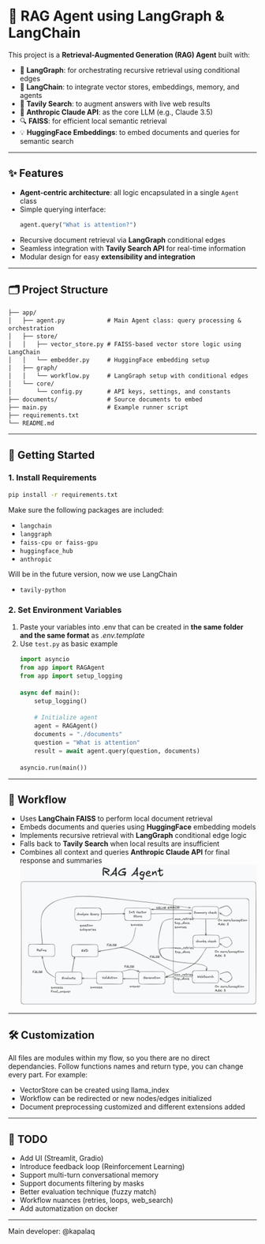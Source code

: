 # 🧠 RAG Agent using LangGraph & LangChain

This project is a **Retrieval-Augmented Generation (RAG) Agent** built with:

- 🔁 **LangGraph**: for orchestrating recursive retrieval using conditional edges  
- 🦜 **LangChain**: to integrate vector stores, embeddings, memory, and agents  
- 🧭 **Tavily Search**: to augment answers with live web results  
- 🤖 **Anthropic Claude API**: as the core LLM (e.g., Claude 3.5)  
- 🔍 **FAISS**: for efficient local semantic retrieval  
- 💡 **HuggingFace Embeddings**: to embed documents and queries for semantic search

---

## ✨ Features

- **Agent-centric architecture**: all logic encapsulated in a single `Agent` class
- Simple querying interface:  
    ```python
    agent.query("What is attention?")
    ```
- Recursive document retrieval via **LangGraph** conditional edges
- Seamless integration with **Tavily Search API** for real-time information
- Modular design for easy **extensibility and integration**

---

## 🗂️ Project Structure
```.
├── app/
│   ├── agent.py            # Main Agent class: query processing & orchestration
│   ├── store/
│   │   ├── vector_store.py # FAISS-based vector store logic using LangChain
│   │   └── embedder.py     # HuggingFace embedding setup
│   ├── graph/
│   │   └── workflow.py     # LangGraph setup with conditional edges
│   └── core/
│       └── config.py       # API keys, settings, and constants
├── documents/              # Source documents to embed
├── main.py                 # Example runner script
├── requirements.txt
└── README.md
```

---

## 🚀 Getting Started
### 1. Install Requirements
```bash
pip install -r requirements.txt
```
Make sure the following packages are included:
- ```langchain```
- ```langgraph```
- ```faiss-cpu or faiss-gpu```
- ```huggingface_hub```
- ```anthropic```

Will be in the future version, now we use LangChain
- ```tavily-python```

### 2. Set Environment Variables
1. Paste your variables into .env that can be created in **the same folder and the same format** as _.env.template_
2. Use ```test.py``` as basic example
    ```python
    import asyncio
    from app import RAGAgent
    from app import setup_logging
    
    async def main():
        setup_logging()
        
        # Initialize agent
        agent = RAGAgent()
        documents = "./documents"
        question = "What is attention"
        result = await agent.query(question, documents)
    
    asyncio.run(main())
    ```

---

## 🧠 Workflow

- Uses **LangChain FAISS** to perform local document retrieval
- Embeds documents and queries using **HuggingFace** embedding models
- Implements recursive retrieval with **LangGraph** conditional edge logic
- Falls back to **Tavily Search** when local results are insufficient
- Combines all context and queries **Anthropic Claude API** for final response and summaries
![img.png](graphics/img.png)

---

## 🛠️ Customization
All files are modules within my flow, so you there are no direct dependancies.
Follow functions names and return type, you can change every part.
For example:
- VectorStore can be created using llama_index
- Workflow can be redirected or new nodes/edges initialized
- Document preprocessing customized and different extensions added

---

## 📌 TODO
- Add UI (Streamlit, Gradio)
- Introduce feedback loop (Reinforcement Learning)
- Support multi-turn conversational memory
- Support documents filtering by masks
- Better evaluation technique (fuzzy match)
- Workflow nuances (retries, loops, web_search)
- Add automatization on docker

---

Main developer: @kapalaq